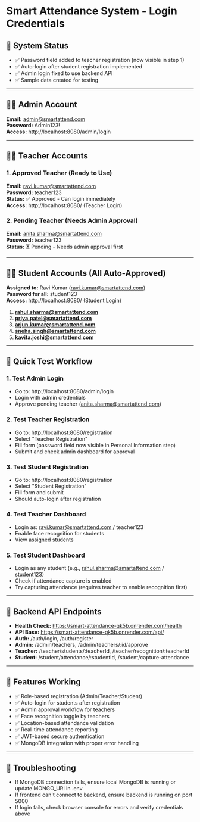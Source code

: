 # Smart Attendance System - Login Credentials

## 🔧 System Status
- ✅ Password field added to teacher registration (now visible in step 1)
- ✅ Auto-login after student registration implemented
- ✅ Admin login fixed to use backend API
- ✅ Sample data created for testing

---

## 👨‍💼 Admin Account
**Email:** admin@smartattend.com  
**Password:** Admin123!  
**Access:** http://localhost:8080/admin/login

---

## 👩‍🏫 Teacher Accounts

### 1. Approved Teacher (Ready to Use)
**Email:** ravi.kumar@smartattend.com  
**Password:** teacher123  
**Status:** ✅ Approved - Can login immediately  
**Access:** http://localhost:8080/ (Teacher Login)

### 2. Pending Teacher (Needs Admin Approval)  
**Email:** anita.sharma@smartattend.com  
**Password:** teacher123  
**Status:** ⏳ Pending - Needs admin approval first  

---

## 👨‍🎓 Student Accounts (All Auto-Approved)
**Assigned to:** Ravi Kumar (ravi.kumar@smartattend.com)  
**Password for all:** student123  
**Access:** http://localhost:8080/ (Student Login)

1. **rahul.sharma@smartattend.com**
2. **priya.patel@smartattend.com**  
3. **arjun.kumar@smartattend.com**
4. **sneha.singh@smartattend.com**
5. **kavita.joshi@smartattend.com**

---

## 🚀 Quick Test Workflow

### 1. Test Admin Login
- Go to: http://localhost:8080/admin/login
- Login with admin credentials
- Approve pending teacher (anita.sharma@smartattend.com)

### 2. Test Teacher Registration  
- Go to: http://localhost:8080/registration
- Select "Teacher Registration"
- Fill form (password field now visible in Personal Information step)
- Submit and check admin dashboard for approval

### 3. Test Student Registration
- Go to: http://localhost:8080/registration  
- Select "Student Registration"
- Fill form and submit
- Should auto-login after registration

### 4. Test Teacher Dashboard
- Login as: ravi.kumar@smartattend.com / teacher123
- Enable face recognition for students
- View assigned students

### 5. Test Student Dashboard  
- Login as any student (e.g., rahul.sharma@smartattend.com / student123)
- Check if attendance capture is enabled
- Try capturing attendance (requires teacher to enable recognition first)

---

## 🔧 Backend API Endpoints
- **Health Check:** https://smart-attendance-qk5b.onrender.com/health
- **API Base:** https://smart-attendance-qk5b.onrender.com/api/
- **Auth:** /auth/login, /auth/register
- **Admin:** /admin/teachers, /admin/teachers/:id/approve  
- **Teacher:** /teacher/students/:teacherId, /teacher/recognition/:teacherId
- **Student:** /student/attendance/:studentId, /student/capture-attendance

---

## 📱 Features Working
- ✅ Role-based registration (Admin/Teacher/Student)
- ✅ Auto-login for students after registration
- ✅ Admin approval workflow for teachers
- ✅ Face recognition toggle by teachers
- ✅ Location-based attendance validation
- ✅ Real-time attendance reporting
- ✅ JWT-based secure authentication
- ✅ MongoDB integration with proper error handling

---

## 🐛 Troubleshooting
- If MongoDB connection fails, ensure local MongoDB is running or update MONGO_URI in .env
- If frontend can't connect to backend, ensure backend is running on port 5000
- If login fails, check browser console for errors and verify credentials above